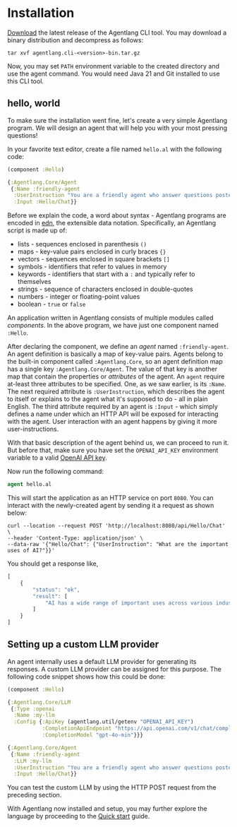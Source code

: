 # Installation

[Download](https://github.com/agentlang-ai/agentlang.cli/releases) the latest release of the Agentlang CLI tool. You may download a binary distribution 
and decompress as follows:

```shell
tar xvf agentlang.cli-<version>-bin.tar.gz
```

Now, you may set `PATH` environment variable to the created directory and use the agent command. You would need Java 21 and Git installed to use this CLI tool.

## hello, world

To make sure the installation went fine, let's create a very simple Agentlang program. We will design an agent that will help you with your most pressing questions!

In your favorite text editor, create a file named `hello.al` with the following code:

```clojure
(component :Hello)

{:Agentlang.Core/Agent
 {:Name :friendly-agent
  :UserInstruction "You are a friendly agent who answer questions posted by a human."
  :Input :Hello/Chat}}
```

Before we explain the code, a word about syntax - Agentlang programs are encoded in [edn](https://github.com/edn-format/edn), the extensible data notation. Specifically, an Agentlang script is made up of:

- lists  - sequences enclosed in parenthesis `()`
- maps - key-value pairs enclosed in curly braces `{}`
- vectors - sequences enclosed in square brackets `[]`
- symbols - identifiers that refer to values in memory
- keywords - identifiers that start with a `:` and typically refer to themselves
- strings - sequence of characters enclosed in double-quotes
- numbers - integer or floating-point values
- boolean - `true` or `false`

An application written in Agentlang consists of multiple modules called *components*. In the above program, we have just one component named `:Hello`.

After declaring the component, we define an *agent* named `:friendly-agent`. An agent definition is basically a map of key-value pairs. Agents belong to the built-in component called `:Agentlang.Core`, so an agent definition map has a single key `:Agentlang.Core/Agent`. The value of that key is another map that contain the properties or *attributes* of the agent. An `agent` require at-least three attributes to be specified. One, as we saw earlier, is its `:Name`. The next required attribute is `:UserInstruction`, which describes the agent to itself or explains to the agent what it's supposed to do - all in plain English. The third attribute required by an agent is `:Input` - which simply defines a name under which an HTTP API will be exposed for interacting with the agent. User interaction with an agent happens by giving it more user-instructions.

With that basic description of the agent behind us, we can proceed to run it. But before that, make sure you have set the `OPENAI_API_KEY` environment variable to a valid [OpenAI API key](https://help.openai.com/en/articles/4936850-where-do-i-find-my-openai-api-key).

Now run the following command:

```clojure
agent hello.al
```

This will start the application as an HTTP service on port `8080`. You can interact with the newly-created agent by sending it a request as shown below:

```shell
curl --location --request POST 'http://localhost:8080/api/Hello/Chat' \
--header 'Content-Type: application/json' \
--data-raw '{"Hello/Chat": {"UserInstruction": "What are the important uses of AI?"}}'
```

You should get a response like,

```javascript
[
    {
        "status": "ok",
        "result": [
            "AI has a wide range of important uses across various industries and sectors ...."
        ]
    }
]
```

## Setting up a custom LLM provider

An agent internally uses a default LLM provider for generating its responses. A custom LLM provider can be assigned for this purpose. The following code snippet shows how this could be done:

```clojure
(component :Hello)

{:Agentlang.Core/LLM
 {:Type :openai
  :Name :my-llm
  :Config {:ApiKey (agentlang.util/getenv "OPENAI_API_KEY")
           :CompletionApiEndpoint "https://api.openai.com/v1/chat/completions"
           :CompletionModel "gpt-4o-min"}}}

{:Agentlang.Core/Agent
 {:Name :friendly-agent
  :LLM :my-llm
  :UserInstruction "You are a friendly agent who answer questions posted by a human."
  :Input :Hello/Chat}}
```

You can test the custom LLM by using the HTTP POST request from the preceding section.

With Agentlang now installed and setup, you may further explore the language by proceeding to the [Quick start](quick-start.md) guide.
